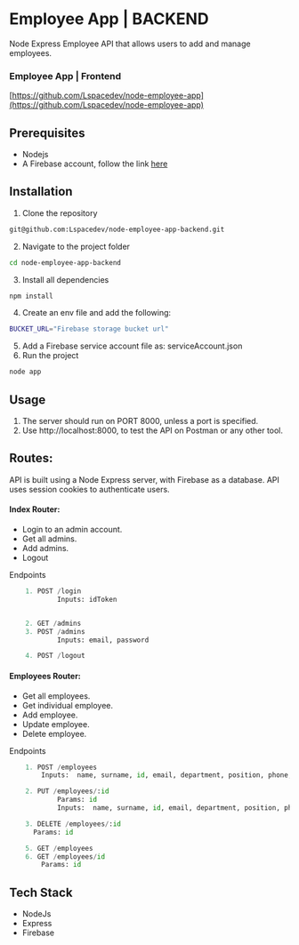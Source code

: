 # Employee App | BACKEND

Node Express Employee API that allows users to add and manage employees.

### Employee App | Frontend

[https://github.com/Lspacedev/node-employee-app](https://github.com/Lspacedev/node-employee-app)

## Prerequisites

- Nodejs
- A Firebase account, follow the link [here](https://firebase.google.com/)

## Installation

1. Clone the repository

```bash
git@github.com:Lspacedev/node-employee-app-backend.git
```

2. Navigate to the project folder

```bash
cd node-employee-app-backend
```

3.  Install all dependencies

```bash
npm install
```

4. Create an env file and add the following:

```bash
BUCKET_URL="Firebase storage bucket url"

```

5. Add a Firebase service account file as: serviceAccount.json
6. Run the project

```bash
node app
```

## Usage

1. The server should run on PORT 8000, unless a port is specified.
2. Use http://localhost:8000, to test the API on Postman or any other tool.

## Routes:

API is built using a Node Express server, with Firebase as a database.
API uses session cookies to authenticate users.

#### Index Router:

- Login to an admin account.
- Get all admins.
- Add admins.
- Logout

Endpoints

```python
    1. POST /login
            Inputs: idToken


    2. GET /admins
    3. POST /admins
            Inputs: email, password

    4. POST /logout

```

#### Employees Router:

- Get all employees.
- Get individual employee.
- Add employee.
- Update employee.
- Delete employee.

Endpoints

```python
    1. POST /employees
        Inputs:  name, surname, id, email, department, position, phone, date, pic

    2. PUT /employees/:id
            Params: id
            Inputs:  name, surname, id, email, department, position, phone, date, pic

    3. DELETE /employees/:id
      Params: id

    5. GET /employees
    6. GET /employees/id
        Params: id
```

## Tech Stack

- NodeJs
- Express
- Firebase
